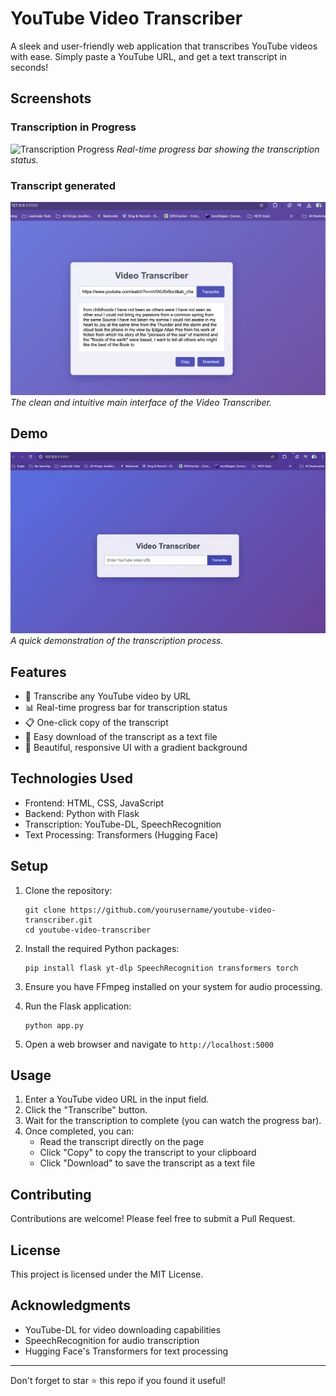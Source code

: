 # YouTube Video Transcriber

A sleek and user-friendly web application that transcribes YouTube videos with ease. Simply paste a YouTube URL, and get a text transcript in seconds!

## Screenshots

### Transcription in Progress
![Transcription Progress](media/transcriping.png)
*Real-time progress bar showing the transcription status.*

### Transcript generated
![Main Interface](media/transcript.png)
*The clean and intuitive main interface of the Video Transcriber.*

## Demo

![Video Transcriber Demo](media/final_gif.gif)
*A quick demonstration of the transcription process.*

## Features

- 🎥 Transcribe any YouTube video by URL
- 📊 Real-time progress bar for transcription status
- 📋 One-click copy of the transcript
- 💾 Easy download of the transcript as a text file
- 🎨 Beautiful, responsive UI with a gradient background

## Technologies Used

- Frontend: HTML, CSS, JavaScript
- Backend: Python with Flask
- Transcription: YouTube-DL, SpeechRecognition
- Text Processing: Transformers (Hugging Face)

## Setup

1. Clone the repository:
   ```
   git clone https://github.com/yourusername/youtube-video-transcriber.git
   cd youtube-video-transcriber
   ```

2. Install the required Python packages:
   ```
   pip install flask yt-dlp SpeechRecognition transformers torch
   ```

3. Ensure you have FFmpeg installed on your system for audio processing.

4. Run the Flask application:
   ```
   python app.py
   ```

5. Open a web browser and navigate to `http://localhost:5000`

## Usage

1. Enter a YouTube video URL in the input field.
2. Click the "Transcribe" button.
3. Wait for the transcription to complete (you can watch the progress bar).
4. Once completed, you can:
   - Read the transcript directly on the page
   - Click "Copy" to copy the transcript to your clipboard
   - Click "Download" to save the transcript as a text file

## Contributing

Contributions are welcome! Please feel free to submit a Pull Request.

## License

This project is licensed under the MIT License.

## Acknowledgments

- YouTube-DL for video downloading capabilities
- SpeechRecognition for audio transcription
- Hugging Face's Transformers for text processing

---

Don't forget to star ⭐ this repo if you found it useful!

